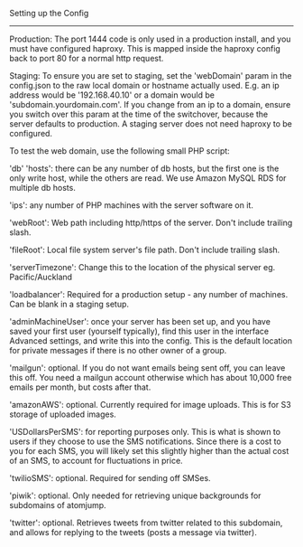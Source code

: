 Setting up the Config
_____________________

Production:
The port 1444 code is only used in a production install, and you must have configured haproxy. This is mapped inside the haproxy config 
back to port 80 for a normal http request.

Staging:
To ensure you are set to staging, set the 'webDomain' param in the config.json to the raw local domain or hostname actually used.
E.g. an ip address would be '192.168.40.10' or a domain would be 'subdomain.yourdomain.com'. If you change from an ip
to a domain, ensure you switch over this param at the time of the switchover, because the server defaults to production.
A staging server does not need haproxy to be configured.

To test the web domain, use the following small PHP script:

<?php
        echo "Server name:" . $_SERVER['SERVER_NAME'];
?>

'db' 'hosts': there can be any number of db hosts, but the first one is the only write host, while the others are read.
   We use Amazon MySQL RDS for multiple db hosts.

'ips': any number of PHP machines with the server software on it.

'webRoot': Web path including http/https of the server. Don't include trailing slash.

'fileRoot': Local file system server's file path. Don't include trailing slash.

'serverTimezone': Change this to the location of the physical server eg. Pacific/Auckland

'loadbalancer': Required for a production setup - any number of machines. Can be blank in a staging setup.

'adminMachineUser': once your server has been set up, and you have saved your first user (yourself typically), find this user in the interface
Advanced settings, and write this into the config. This is the default location for private messages if there is no other
owner of a group.

'mailgun': optional. If you do not want emails being sent off, you can leave this off. You need a mailgun account otherwise
which has about 10,000 free emails per month, but costs after that.

'amazonAWS': optional. Currently required for image uploads. This is for S3 storage of uploaded images.

'USDollarsPerSMS': for reporting purposes only. This is what is shown to users if they choose to use the SMS notifications.
Since there is a cost to you for each SMS, you will likely set this slightly higher than the actual cost of an SMS, to
account for fluctuations in price.

'twilioSMS': optional. Required for sending off SMSes.

'piwik':  optional. Only needed for retrieving unique backgrounds for subdomains of atomjump.

'twitter': optional. Retrieves tweets from twitter related to this subdomain, and allows for replying to the tweets (posts a 
message via twitter).
